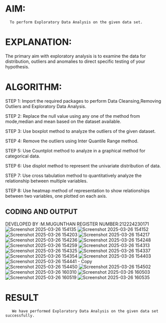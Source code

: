 # AIM:
      To perform Exploratory Data Analysis on the given data set.
      
# EXPLANATION:
  The primary aim with exploratory analysis is to examine the data for distribution, outliers and anomalies to direct specific testing of your hypothesis.
  
# ALGORITHM:
STEP 1: Import the required packages to perform Data Cleansing,Removing Outliers and Exploratory Data Analysis.

STEP 2: Replace the null value using any one of the method from mode,median and mean based on the dataset available.

STEP 3: Use boxplot method to analyze the outliers of the given dataset.

STEP 4: Remove the outliers using Inter Quantile Range method.

STEP 5: Use Countplot method to analyze in a graphical method for categorical data.

STEP 6: Use displot method to represent the univariate distribution of data.

STEP 7: Use cross tabulation method to quantitatively analyze the relationship between multiple variables.

STEP 8: Use heatmap method of representation to show relationships between two variables, one plotted on each axis.

## CODING AND OUTPUT
 DEVELOPED BY :M.MUGUNTHAN
 REGISTER NUMBER:212224230171
![Screenshot 2025-03-26 154135](https://github.com/user-attachments/assets/6f8f80a6-c98c-4459-9d42-dabf09498c7d)
![Screenshot 2025-03-26 154152](https://github.com/user-attachments/assets/f3096465-a8ce-42a0-8893-7c352cbe886f)
![Screenshot 2025-03-26 154203](https://github.com/user-attachments/assets/f75eab4d-a6b7-4f70-9410-ff7934b1d94b)
![Screenshot 2025-03-26 154217](https://github.com/user-attachments/assets/9fa4be2f-056d-4a8f-992b-67e5c83e9b9f)
![Screenshot 2025-03-26 154236](https://github.com/user-attachments/assets/984b19f8-c800-449a-9bb1-9306f8856d7a)
![Screenshot 2025-03-26 154248](https://github.com/user-attachments/assets/b905080d-fd54-4ec5-9893-2cd8090bc198)
![Screenshot 2025-03-26 154259](https://github.com/user-attachments/assets/9235cc8f-dc68-44b8-9f25-16eba43f3074)
![Screenshot 2025-03-26 154313](https://github.com/user-attachments/assets/5cd56a2c-1e27-42f2-95c8-81f96ef5d3c7)
![Screenshot 2025-03-26 154325](https://github.com/user-attachments/assets/7e45f8c5-2a48-456e-a30c-8e2078722be1)
![Screenshot 2025-03-26 154337](https://github.com/user-attachments/assets/ec1ca590-cecf-4dba-bed9-428244efad60)
![Screenshot 2025-03-26 154354](https://github.com/user-attachments/assets/13afd7f6-f7c6-4d29-9366-464561fceeab)
![Screenshot 2025-03-26 154403](https://github.com/user-attachments/assets/3cdfa859-73ad-4103-aae3-7bd1cfeb18f8)
![Screenshot 2025-03-26 154441 - Copy](https://github.com/user-attachments/assets/ea5d35e5-a5cf-42a8-a889-88cae5813f4c)
![Screenshot 2025-03-26 154450](https://github.com/user-attachments/assets/de4b0cf4-a542-4f84-9623-273f3769fa1f)
![Screenshot 2025-03-26 154502](https://github.com/user-attachments/assets/1ebf6c2d-133c-4b29-8f32-5516e8fe85c9)
![Screenshot 2025-03-26 160310](https://github.com/user-attachments/assets/36f91b64-f170-4baa-a7a7-4bc627b641d1)
![Screenshot 2025-03-26 160503](https://github.com/user-attachments/assets/e7d7dcb2-ae6d-4c6b-a0d4-c16353473c4a)
![Screenshot 2025-03-26 160519](https://github.com/user-attachments/assets/62591319-cfb1-4f2c-b701-0497c3bbb685)
![Screenshot 2025-03-26 160535](https://github.com/user-attachments/assets/ee7d559f-aea3-4470-94dc-b3f3c704fba9)

















 
        
# RESULT
       We have performed Exploratory Data Analysis on the given data set successfully.
